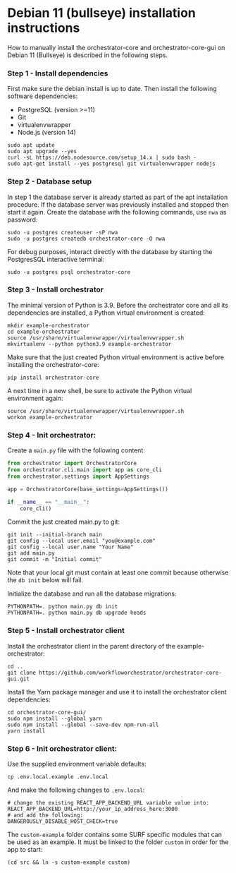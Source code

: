 # Debian 11 (bullseye) installation instructions

How to manually install the orchestrator-core and orchestrator-core-gui on 
Debian 11 
(Bullseye) is described in the following steps.

### Step 1 - Install dependencies

First make sure the debian install is up to date. Then install the following
software dependencies:

* PostgreSQL (version >=11)
* Git
* virtualenvwrapper
* Node.js (version 14)

``` shell
sudo apt update
sudo apt upgrade --yes
curl -sL https://deb.nodesource.com/setup_14.x | sudo bash -
sudo apt-get install --yes postgresql git virtualenvwrapper nodejs
```

### Step 2 - Database setup

In step 1 the database server is already started as part of the apt
installation procedure. If the database server was previously installed and
stopped then start it again. Create the database with the following commands,
use `nwa` as password:

``` shell
sudo -u postgres createuser -sP nwa
sudo -u postgres createdb orchestrator-core -O nwa
```

For debug purposes, interact directly with the database by starting the 
PostgresSQL interactive terminal:

``` shell
sudo -u postgres psql orchestrator-core
```

### Step 3 - Install orchestrator

The minimal version of Python is 3.9. Before the orchestrator core and all its
dependencies are installed, a Python virtual environment is created:

```shell
mkdir example-orchestrator
cd example-orchestrator
source /usr/share/virtualenvwrapper/virtualenvwrapper.sh
mkvirtualenv --python python3.9 example-orchestrator
```

Make sure that the just created Python virtual environment is active before
installing the orchestrator-core:

```shell
pip install orchestrator-core
```

A next time in a new shell, be sure to activate the Python virtual environment
again:

```shell
source /usr/share/virtualenvwrapper/virtualenvwrapper.sh
workon example-orchestrator
```

### Step 4 - Init orchestrator:

Create a `main.py` file with the following content:

``` python
from orchestrator import OrchestratorCore
from orchestrator.cli.main import app as core_cli
from orchestrator.settings import AppSettings

app = OrchestratorCore(base_settings=AppSettings())

if __name__ == "__main__":
    core_cli()
```

Commit the just created main.py to git:

```shell
git init --initial-branch main
git config --local user.email "you@example.com"
git config --local user.name "Your Name"
git add main.py
git commit -m "Initial commit"
```

Note that your local git must contain at least one commit because otherwise the
`db init` below will fail.

Initialize the database and run all the database migrations:

```shell
PYTHONPATH=. python main.py db init
PYTHONPATH=. python main.py db upgrade heads
```

### Step 5 - Install orchestrator client

Install the orchestrator client in the parent directory of the 
example-orchestrator:

```shell
cd ..
git clone https://github.com/workfloworchestrator/orchestrator-core-gui.git
```

Install the Yarn package manager and use it to install the orchestrator 
client dependencies:

```shell
cd orchestrator-core-gui/
sudo npm install --global yarn
sudo npm install --global --save-dev npm-run-all
yarn install
```

### Step 6 - Init orchestrator client:

Use the supplied environment variable defaults:

```shell
cp .env.local.example .env.local
```

And make the following changes to `.env.local`:

```shell
# change the existing REACT_APP_BACKEND_URL variable value into:
REACT_APP_BACKEND_URL=http://your_ip_address_here:3000
# and add the following:
DANGEROUSLY_DISABLE_HOST_CHECK=true
```

The `custom-example` folder contains some SURF specific modules that can be
used as an example. It must be linked to the folder `custom` in order for the
app to start:

```shell
(cd src && ln -s custom-example custom)
```
